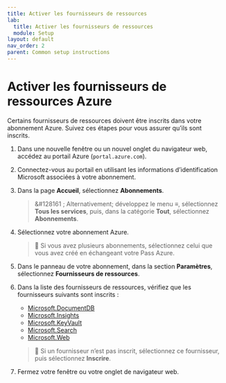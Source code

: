 ```yaml
---
title: Activer les fournisseurs de ressources
lab:
  title: Activer les fournisseurs de ressources
  module: Setup
layout: default
nav_order: 2
parent: Common setup instructions
---
```


# Activer les fournisseurs de ressources Azure

Certains fournisseurs de ressources doivent être inscrits dans votre abonnement Azure. Suivez ces étapes pour vous assurer qu’ils sont inscrits.

1. Dans une nouvelle fenêtre ou un nouvel onglet du navigateur web, accédez au portail Azure (``portal.azure.com``).

1. Connectez-vous au portail en utilisant les informations d’identification Microsoft associées à votre abonnement.

1. Dans la page **Accueil**, sélectionnez **Abonnements**.

    > &#128161 ; Alternativement; développez le menu **&#8801;**, sélectionnez **Tous les services**, puis, dans la catégorie **Tout**, sélectionnez **Abonnements**.

1. Sélectionnez votre abonnement Azure.

    > &#128221; Si vous avez plusieurs abonnements, sélectionnez celui que vous avez créé en échangeant votre Pass Azure.

1. Dans le panneau de votre abonnement, dans la section **Paramètres**, sélectionnez **Fournisseurs de ressources**.

1. Dans la liste des fournisseurs de ressources, vérifiez que les fournisseurs suivants sont inscrits :
    - [Microsoft.DocumentDB][docs.microsoft.com/azure/templates/microsoft.documentdb/databaseaccounts]
    - [Microsoft.Insights][docs.microsoft.com/azure/templates/microsoft.insights/components]
    - [Microsoft.KeyVault][docs.microsoft.com/azure/templates/microsoft.keyvault/vaults]
    - [Microsoft.Search][docs.microsoft.com/azure/templates/microsoft.search/searchservices]
    - [Microsoft.Web][docs.microsoft.com/azure/templates/microsoft.web/sites]

    > &#128221; Si un fournisseur n’est pas inscrit, sélectionnez ce fournisseur, puis sélectionnez **Inscrire**.

1. Fermez votre fenêtre ou votre onglet de navigateur web.

[docs.microsoft.com/azure/templates/microsoft.documentdb/databaseaccounts]: https://docs.microsoft.com/azure/templates/microsoft.documentdb/databaseaccounts
[docs.microsoft.com/azure/templates/microsoft.insights/components]: https://docs.microsoft.com/azure/templates/microsoft.insights/components
[docs.microsoft.com/azure/templates/microsoft.keyvault/vaults]: https://docs.microsoft.com/azure/templates/microsoft.keyvault/vaults
[docs.microsoft.com/azure/templates/microsoft.search/searchservices]: https://docs.microsoft.com/azure/templates/microsoft.search/searchservices
[docs.microsoft.com/azure/templates/microsoft.web/sites]: https://docs.microsoft.com/azure/templates/microsoft.web/sites

